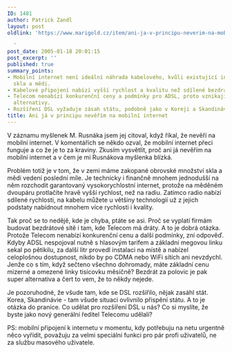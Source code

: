 ```yaml
---
ID: 1481
author: Patrick Zandl
layout: post
oldlink: 'https://www.marigold.cz/item/ani-ja-v-principu-neverim-na-mobilni-internet

  '
post_date: 2005-01-18 20:01:15
post_excerpt: ''
published: true
summary_points:
- Mobilní internet není ideální náhrada kabelového, kvůli existující infrastruktuře
  skla a mědi.
- Kabelové připojení nabízí vyšší rychlost a kvalitu než sdílené bezdrátové technologie.
- Telecom nenabízí konkurenční ceny a podmínky pro ADSL, proto vznikají bezdrátové
  alternativy.
- Rozšíření DSL vyžaduje zásah státu, podobně jako v Koreji a Skandinávii.
title: Ani já v principu nevěřím na mobilní internet
---
```


<p>V záznamu myšlenek M. Rusnáka jsem jej citoval, když říkal, že nevěří na mobilní internet. V komentářích se někdo ozval, že mobilní internet přeci funguje a co že je to za kraviny. Zkusím vysvětlit, proč ani já nevěřím na mobilní internet a v čem je mi Rusnákova myšlenka blízká.</p>
<p>Problém totiž je v tom, že v zemi máme zakopané obrovské množství skla a mědi vedení poslední míle. Je technicky i finančně mnohem jednodušší na něm rozchodit garantovaný vysokorychlostní internet, protože na měděném  dvoupáru protlačíte hravě vyšší rychlost, než na radiu. Zatímco radio nabízí sdílené rychlosti, na kabelu můžete u většiny technologií už z jejich podstaty nabídnout mnohem více rychlosti i kvality.</p>
<p>Tak proč se to nedějě, kde je chyba, ptáte se asi. Proč se vyplatí firmám budovat bezdrátové sítě i tam, kde Telecom má dráty. A to je dobrá otázka. Protože Telecom nenabízí konkurenční cenu a další podmínky, zní odpověď. Kdyby ADSL nespojoval nutně s hlasovým tarifem a základní megovou linku sekal po pětikilu, za další litr provedl instalaci na místě a nabízel celoplošnou dostupnost, nikdo by po CDMA nebo WiFi sítích ani nevzdychl. Jenže co s tím, když sečteno všechno dohromady, máte základní cenu mizerné a omezené linky tisícovku měsíčně? Bezdrát za polovic je pak super alternativa a čert to vem, že to někdy nejede.</p>
<p>Je pozoruhodné, že všude tam, kde se DSL rozšířilo, nějak zasáhl stát. Korea, Skandinávie - tam všude situaci ovlivnilo přispění státu. A to je otázka do pranice. Co udělat pro rozšíření DSL u nás? Co si myslíte, že byste jako nový generální ředitel Telecomu udělali?</p>
<p>PS: mobilní připojení k internetu v momentu, kdy potřebuju na netu urgentně něco vyřídit, považuju za velmi speciální funkci pro pár profi uživatelů, ne za službu masového uživatele.</p>